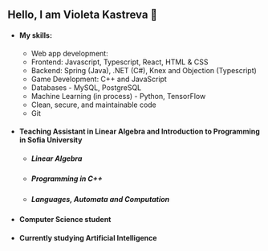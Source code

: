 ## Hello, I am Violeta Kastreva 👋

* #### My skills:
    *  Web app development: 
    *  Frontend: Javascript, Typescript, React, HTML & CSS
    *  Backend: Spring (Java), .NET (C#), Knex and Objection (Typescript)
    *  Game Development: C++ and JavaScript
    *  Databases - MySQL, PostgreSQL
    *  Machine Learning (in process) - Python, TensorFlow
    *  Clean, secure, and maintainable code
    *  Git


* #### Teaching Assistant in Linear Algebra and Introduction to Programming in Sofia University
    * ##### Linear Algebra
    * ##### Programming in C++
    * ##### Languages, Automata and Computation


* #### Computer Science student


* #### Currently studying Artificial Intelligence


